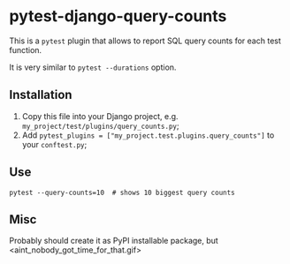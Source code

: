 # pytest-django-query-counts

This is a `pytest` plugin that allows to report SQL query counts
for each test function.

It is very similar to `pytest --durations` option.

## Installation

1. Copy this file into your Django project, e.g. `my_project/test/plugins/query_counts.py`;
2. Add `pytest_plugins = ["my_project.test.plugins.query_counts"]` to your `conftest.py`;

## Use
```
pytest --query-counts=10  # shows 10 biggest query counts
```

## Misc

Probably should create it as PyPI installable package, but <aint_nobody_got_time_for_that.gif>
